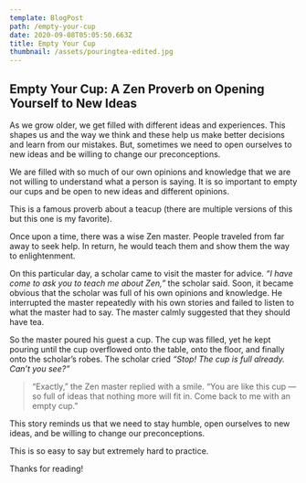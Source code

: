 ```yaml
---
template: BlogPost
path: /empty-your-cup
date: 2020-09-08T05:05:50.663Z
title: Empty Your Cup
thumbnail: /assets/pouringtea-edited.jpg
---
```

## Empty Your Cup: A Zen Proverb on Opening Yourself to New Ideas

As we grow older, we get filled with different ideas and experiences. This shapes us and the way we think and these help us make better decisions and learn from our mistakes. But, sometimes we need to open ourselves to new ideas and be willing to change our preconceptions.

We are filled with so much of our own opinions and knowledge that we are not willing to understand what a person is saying. It is so important to empty our cups and be open to new ideas and different opinions.

This is a famous proverb about a teacup (there are multiple versions of this but this one is my favorite).

Once upon a time, there was a wise Zen master. People traveled from far away to seek help. In return, he would teach them and show them the way to enlightenment.

On this particular day, a scholar came to visit the master for advice. *“I have come to ask you to teach me about Zen,”* the scholar said. Soon, it became obvious that the scholar was full of his own opinions and knowledge. He interrupted the master repeatedly with his own stories and failed to listen to what the master had to say. The master calmly suggested that they should have tea.

So the master poured his guest a cup. The cup was filled, yet he kept pouring until the cup overflowed onto the table, onto the floor, and finally onto the scholar’s robes. The scholar cried *“Stop! The cup is full already. Can’t you see?”*

> “Exactly,” the Zen master replied with a smile. “You are like this cup — so full of ideas that nothing more will fit in. Come back to me with an empty cup.”

This story reminds us that we need to stay humble, open ourselves to new ideas, and be willing to change our preconceptions.

This is so easy to say but extremely hard to practice.

Thanks for reading!
